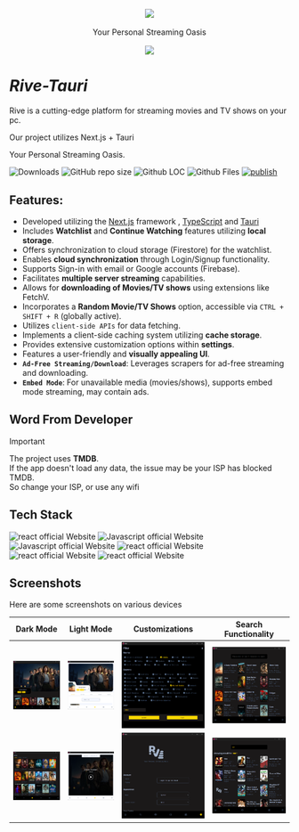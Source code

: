 <!-- ![proxy-manager](https://socialify.git.ci/Developabile/rive-next/image?description=1&font=KoHo&forks=1&issues=1&language=1&owner=1&pulls=1&stargazers=1&theme=Auto)
 -->

<div align="center">
<p>

<image src="./public/images/logo.svg" height="300"/>
</p>
Your Personal Streaming Oasis
</div>

<p align="center">
  <img align="center" src="https://readme-typing-svg.herokuapp.com?color=%23${textVal}&lines=+👋🏻+Welcome+to+Rive+👋🏻;🌐+Stream+Movies+and+Tv+Shows+🌐;👨🏻‍💻+Lets+Build+Together+👩🏻‍💻;💡+Download+Our+App!+💡;🌐+Check+our+website+🌐;🙏🏻+Thanks+for+Contributing+🙏🏻"
 <img src= 'https://capsule-render.vercel.app/api?type=rect&color=gradient&height=2.5'/>
</p>

# **_Rive-Tauri_**

Rive is a cutting-edge platform for streaming movies and TV shows on your pc.

Our project utilizes Next.js + Tauri

Your Personal Streaming Oasis.

<div align="left">
 <p>
  
![Downloads](https://img.shields.io/github/downloads/Developabile/rive-tauri/total)
![GitHub repo size](https://img.shields.io/github/repo-size/Developabile/rive-tauri)
![Github LOC](https://tokei.rs/b1/github/Developabile/rive-tauri)
![Github Files](https://tokei.rs/b1/github/Developabile/rive-tauri?category=files)
[![publish](https://github.com/Developabile/rive-tauri/actions/workflows/publish-to-auto-release.yml/badge.svg?branch=release)](https://github.com/Developabile/rive-tauri/actions/workflows/publish-to-auto-release.yml)

 </p>
</div>

## **Features**:

- Developed utilizing the [Next.js](https://nextjs.org/) framework , [TypeScript](https://www.typescriptlang.org/) and [Tauri](https://tauri.app/)
- Includes **Watchlist** and **Continue Watching** features utilizing **local storage**.
- Offers synchronization to cloud storage (Firestore) for the watchlist.
- Enables **cloud synchronization** through Login/Signup functionality.
- Supports Sign-in with email or Google accounts (Firebase).
- Facilitates **multiple server streaming** capabilities.
- Allows for **downloading of Movies/TV shows** using extensions like FetchV.
- Incorporates a **Random Movie/TV Shows** option, accessible via `CTRL + SHIFT + R` (globally active).
- Utilizes `client-side APIs` for data fetching.
- Implements a client-side caching system utilizing **cache storage**.
- Provides extensive customization options within **settings**.
- Features a user-friendly and **visually appealing UI**.
- **`Ad-Free Streaming/Download`**: Leverages scrapers for ad-free streaming and downloading.
- **`Embed Mode`**: For unavailable media (movies/shows), supports embed mode streaming, may contain ads.
<!-- - Download Movies/ TV shows using extensions like FetchV -->

<!-- ## **Word From Developer**:

> 1. **For AD-Free experience** : Use AD-Block services for AD-free experience, like AD-Blocker extension or [Brave Browser](https://brave.com/)

> 2. **For Movie/TV shows Download** :
>    Use video downloader extensions like
>
> - on PC : [FetchV](https://fetchv.net/) or [Stream Recorder](https://www.hlsloader.com/)
> - on Mobile : [AVDP](https://play.google.com/store/apps/details?id=videoplayer.videodownloader.downloader)
>
> [The Source](https://www.reddit.com/r/DataHoarder/comments/qgne3i/how_to_download_videos_from_vidsrcme/) -->

## **Word From Developer**

> [!IMPORTANT]
>
> The project uses **TMDB**.  
> If the app doesn't load any data, the issue may be your ISP has blocked TMDB.  
> So change your ISP, or use any wifi

## **Tech Stack**

<p>
    <img src="https://img.shields.io/badge/tauri-7c3aed?style=for-the-badge&logo=tauri&logoColor=white" alt="react official Website"/>
    <img src="https://img.shields.io/badge/next.js-7c3aed?style=for-the-badge&logo=next.js&logoColor=white" alt="Javascript official Website"/>
    <img src="https://img.shields.io/badge/typescript-7c3aed?style=for-the-badge&logo=typescript&logoColor=white" alt="Javascript official Website"/>
    <img src="https://img.shields.io/badge/framer-7c3aed?style=for-the-badge&logo=framer&logoColor=white" alt="react official Website"/>
    <img src="https://img.shields.io/badge/sass-7c3aed?style=for-the-badge&logo=sass&logoColor=white" alt="react official Website"/>
    <img src="https://img.shields.io/badge/firebase-7c3aed?style=for-the-badge&logo=firebase&logoColor=white" alt="react official Website"/>
</p>

## **Screenshots**

Here are some screenshots on various devices

| Dark Mode                                               | Light Mode                                              | Customizations                                          | Search Functionality                                    |
| ------------------------------------------------------- | ------------------------------------------------------- | ------------------------------------------------------- | ------------------------------------------------------- |
| ![](./screenshots/Screenshot%202024-03-24%20153052.png) | ![](./screenshots/Screenshot%202024-03-24%20153748.png) | ![](./screenshots/Screenshot%202024-03-24%20153625.png) | ![](./screenshots/Screenshot%202024-03-24%20153104.png) |
| ![](./screenshots/Screenshot%202024-03-24%20153546.png) | ![](./screenshots/Screenshot%202024-03-24%20153853.png) | ![](./screenshots/Screenshot%202024-03-24%20153717.png) | ![](./screenshots/Screenshot%202024-03-24%20153537.png) |
